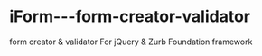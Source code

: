 # iForm---form-creator-validator
form creator &amp; validator For jQuery &amp; Zurb Foundation framework
